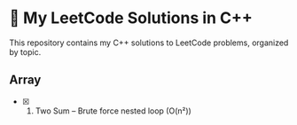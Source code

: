 # 🧮 My LeetCode Solutions in C++

This repository contains my C++ solutions to LeetCode problems, organized by topic.

## Array
- [x] 1. Two Sum – Brute force nested loop (O(n²))
